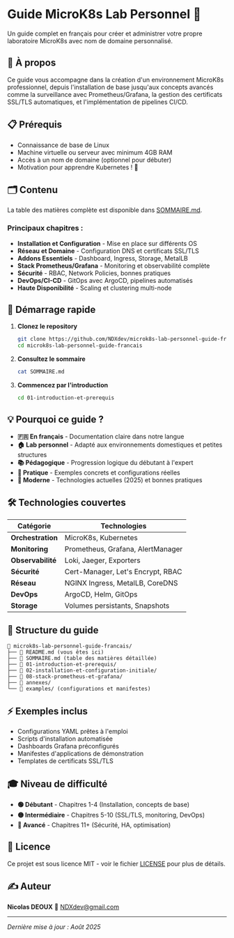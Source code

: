# Guide MicroK8s Lab Personnel 🚀

Un guide complet en français pour créer et administrer votre propre laboratoire MicroK8s avec nom de domaine personnalisé.

## 🎯 À propos

Ce guide vous accompagne dans la création d'un environnement MicroK8s professionnel, depuis l'installation de base jusqu'aux concepts avancés comme la surveillance avec Prometheus/Grafana, la gestion des certificats SSL/TLS automatiques, et l'implémentation de pipelines CI/CD.

## 📋 Prérequis

- Connaissance de base de Linux
- Machine virtuelle ou serveur avec minimum 4GB RAM
- Accès à un nom de domaine (optionnel pour débuter)
- Motivation pour apprendre Kubernetes ! 💪

## 🗂️ Contenu

La table des matières complète est disponible dans [SOMMAIRE.md](SOMMAIRE.md).

### Principaux chapitres :

- **Installation et Configuration** - Mise en place sur différents OS
- **Réseau et Domaine** - Configuration DNS et certificats SSL/TLS
- **Addons Essentiels** - Dashboard, Ingress, Storage, MetalLB
- **Stack Prometheus/Grafana** - Monitoring et observabilité complète
- **Sécurité** - RBAC, Network Policies, bonnes pratiques
- **DevOps/CI-CD** - GitOps avec ArgoCD, pipelines automatisés
- **Haute Disponibilité** - Scaling et clustering multi-node

## 🚀 Démarrage rapide

1. **Clonez le repository**
   ```bash
   git clone https://github.com/NDXdev/microk8s-lab-personnel-guide-francais.git
   cd microk8s-lab-personnel-guide-francais
   ```

2. **Consultez le sommaire**
   ```bash
   cat SOMMAIRE.md
   ```

3. **Commencez par l'introduction**
   ```bash
   cd 01-introduction-et-prerequis
   ```

## 💡 Pourquoi ce guide ?

- **🇫🇷 En français** - Documentation claire dans notre langue
- **🏠 Lab personnel** - Adapté aux environnements domestiques et petites structures
- **📚 Pédagogique** - Progression logique du débutant à l'expert
- **🔧 Pratique** - Exemples concrets et configurations réelles
- **🔄 Moderne** - Technologies actuelles (2025) et bonnes pratiques

## 🛠️ Technologies couvertes

| Catégorie | Technologies |
|-----------|-------------|
| **Orchestration** | MicroK8s, Kubernetes |
| **Monitoring** | Prometheus, Grafana, AlertManager |
| **Observabilité** | Loki, Jaeger, Exporters |
| **Sécurité** | Cert-Manager, Let's Encrypt, RBAC |
| **Réseau** | NGINX Ingress, MetalLB, CoreDNS |
| **DevOps** | ArgoCD, Helm, GitOps |
| **Storage** | Volumes persistants, Snapshots |

## 📖 Structure du guide

```
📁 microk8s-lab-personnel-guide-francais/
├── 📄 README.md (vous êtes ici)
├── 📄 SOMMAIRE.md (table des matières détaillée)
├── 📁 01-introduction-et-prerequis/
├── 📁 02-installation-et-configuration-initiale/
├── 📁 08-stack-prometheus-et-grafana/
├── 📁 annexes/
└── 📁 examples/ (configurations et manifestes)
```

## ⚡ Exemples inclus

- Configurations YAML prêtes à l'emploi
- Scripts d'installation automatisée
- Dashboards Grafana préconfigurés
- Manifestes d'applications de démonstration
- Templates de certificats SSL/TLS

## 🎓 Niveau de difficulté

- **🟢 Débutant** - Chapitres 1-4 (Installation, concepts de base)
- **🟡 Intermédiaire** - Chapitres 5-10 (SSL/TLS, monitoring, DevOps)
- **🔴 Avancé** - Chapitres 11+ (Sécurité, HA, optimisation)

## 📝 Licence

Ce projet est sous licence MIT - voir le fichier [LICENSE](LICENSE) pour plus de détails.

## ✍️ Auteur

**Nicolas DEOUX**
📧 NDXdev@gmail.com

---

*Dernière mise à jour : Août 2025*
